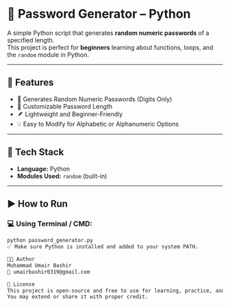 # 🔐 **Password Generator – Python**

A simple Python script that generates **random numeric passwords** of a specified length.  
This project is perfect for **beginners** learning about functions, loops, and the `random` module in Python.

---

## 🔧 Features

- 🔢 Generates Random Numeric Passwords (Digits Only)  
- 📏 Customizable Password Length  
- 🪶 Lightweight and Beginner-Friendly  
- 💡 Easy to Modify for Alphabetic or Alphanumeric Options

---

## 🧱 Tech Stack

- **Language:** Python  
- **Modules Used:** `random` (built-in)

---

## ▶️ How to Run

### 💻 Using Terminal / CMD:
```bash
python password_generator.py
✅ Make sure Python is installed and added to your system PATH.

👨‍💻 Author
Muhammad Umair Bashir
📧 umairbashir0319@gmail.com

🪪 License
This project is open-source and free to use for learning, practice, and personal use.
You may extend or share it with proper credit.
